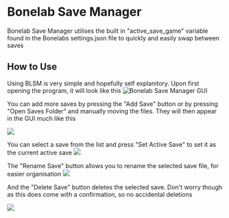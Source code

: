 # Bonelab Save Manager
Bonelab Save Manager utilises the built in "active_save_game" variable found in the Bonelabs settings.json file to quickly and easily swap between saves

## How to Use
Using BLSM is very simple and hopefully self explanitory. Upon first opening the program, it will look like this
![Bonelab Save Manager GUI](https://i.imgur.com/9uVSCHn.png)

You can add more saves by pressing the "Add Save" button or by pressing "Open Saves Folder" and manually moving the files. They will then appear in the GUI much like this

![](https://i.imgur.com/Bog7grI.png)

You can select a save from the list and press "Set Active Save" to set it as the current active save
![](https://i.imgur.com/ER5tbMV.png)

The "Rename Save" button allows you to rename the selected save file, for easier organisation
![](https://i.imgur.com/eRAxOO0.png)

And the "Delete Save" button deletes the selected save. Don't worry though as this does come with a confirmation, so no accidental deletions

![](https://i.imgur.com/S29PHWx.png)
